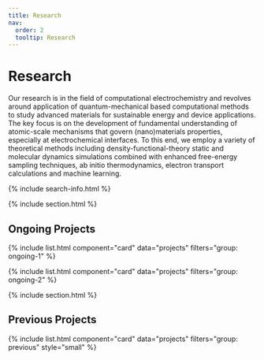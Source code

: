 ```yaml
---
title: Research
nav:
  order: 2
  tooltip: Research
---
```


# <i class="fas fa-tools"></i>Research

Our research is in the field of computational electrochemistry and revolves around application of quantum-mechanical based computational methods to study advanced materials for sustainable energy and device applications. The key focus is on the development of fundamental understanding of atomic-scale mechanisms that govern (nano)materials properties, especially at electrochemical interfaces. To this end, we employ a variety of theoretical methods including density-functional-theory static and molecular dynamics simulations combined with enhanced free-energy sampling techniques, ab initio thermodynamics, electron transport calculations and machine learning. 

{% include search-info.html %}

{% include section.html %}

## Ongoing Projects

{% include list.html component="card" data="projects" filters="group: ongoing-1" %}

{% include list.html component="card" data="projects" filters="group: ongoing-2" %}

{% include section.html %}

## Previous Projects

{% include list.html component="card" data="projects" filters="group: previous" style="small" %}
